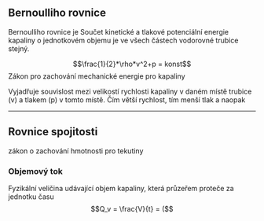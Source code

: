 
## Bernoulliho rovnice
Bernoulliho rovnice je Součet kinetické a tlakové potenciální energie kapaliny o jednotkovém objemu je ve všech částech vodorovné trubice stejný.


$$\frac{1}{2}*\rho*v^2+p = konst$$
Zákon pro zachování mechanické energie pro kapaliny

Vyjadřuje souvislost mezi velikostí rychlosti kapaliny v daném místě trubice (v) a tlakem (p) v tomto místě. Čím větší rychlost, tím menší tlak a naopak

---

## Rovnice spojitosti
zákon o zachování hmotnosti pro tekutiny

### Objemový tok 
Fyzikální veličina udávající objem kapaliny, která průzeřem proteče za jednotku času
$$Q_v = \frac{V}{t} = ($$
